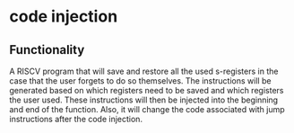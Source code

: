 # code injection
 
## Functionality
A RISCV program that will save and restore all the used s-registers in the case that the user forgets to do so themselves. The instructions will be generated based on which registers need to be saved and which registers the user used. These instructions will then be injected into the beginning and end of the function. Also, it will change the code associated with jump instructions after the code injection.
